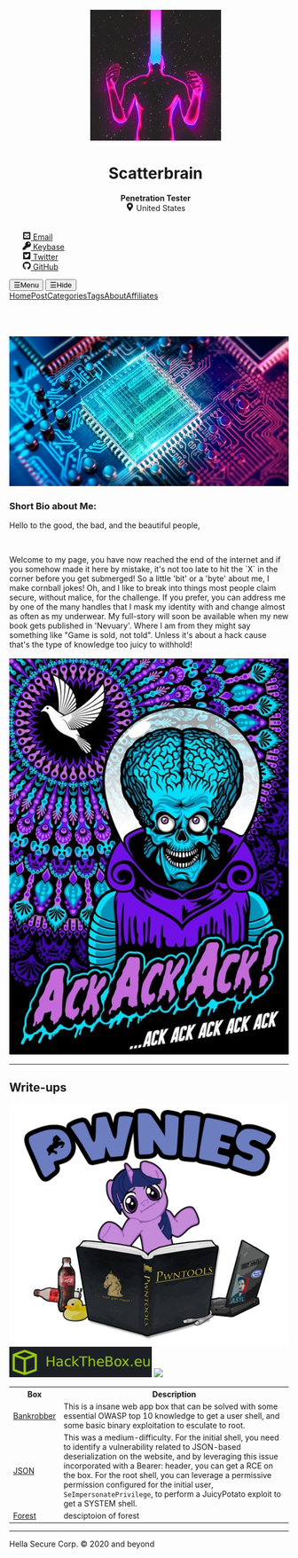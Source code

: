 <script>
function openNav() {
  document.getElementById("mySidebar").style.width = "250px";
  document.getElementById("aButton").style.visibility="hidden";
  document.getElementById("cButton").style.visibility="visible";
}
function closeNav() {
  document.getElementById("mySidebar").style.width = "0";
  document.getElementById("aButton").style.visibility="visible";
  document.getElementById("cButton").style.visibility="hidden";
}
</script>
<link href="https://fonts.googleapis.com/icon?family=Material+Icons" rel="stylesheet">
<div id="mySidebar" class="sidebar">
<ul class="author__urls social-icons">
    <center><img src="img/avatar.png" class="avatar">
    <h1>Scatterbrain</h1>
    <b>Penetration Tester</b><br>
          <svg width="15px" height="15px" class="svg-inline--fa fa-map-marker-alt fa-w-12 fa-fw" aria-hidden="true" focusable="false" data-prefix="fas" data-icon="map-marker-alt" role="img" xmlns="http://www.w3.org/2000/svg" viewBox="0 0 384 512" data-fa-i2svg=""><path fill="currentColor" d="M172.268 501.67C26.97 291.031 0 269.413 0 192 0 85.961 85.961 0 192 0s192 85.961 192 192c0 77.413-26.97 99.031-172.268 309.67-9.535 13.774-29.93 13.773-39.464 0zM192 272c44.183 0 80-35.817 80-80s-35.817-80-80-80-80 35.817-80 80 35.817 80 80 80z"></path></svg><!-- <i class="fas fa-fw fa-map-marker-alt" aria-hidden="true"></i> --> <span itemprop="name">United States</span></center>
 <br><br>
          <a href="mailto:mail@null.com">
            <meta itemprop="email" content="scatter@protonmail.io">
            <svg width="15px" height="15px" class="svg-inline--fa fa-envelope-square fa-w-14 fa-fw" aria-hidden="true" focusable="false" data-prefix="fas" data-icon="envelope-square" role="img" xmlns="http://www.w3.org/2000/svg" viewBox="0 0 448 512" data-fa-i2svg=""><path fill="currentColor" d="M400 32H48C21.49 32 0 53.49 0 80v352c0 26.51 21.49 48 48 48h352c26.51 0 48-21.49 48-48V80c0-26.51-21.49-48-48-48zM178.117 262.104C87.429 196.287 88.353 196.121 64 177.167V152c0-13.255 10.745-24 24-24h272c13.255 0 24 10.745 24 24v25.167c-24.371 18.969-23.434 19.124-114.117 84.938-10.5 7.655-31.392 26.12-45.883 25.894-14.503.218-35.367-18.227-45.883-25.895zM384 217.775V360c0 13.255-10.745 24-24 24H88c-13.255 0-24-10.745-24-24V217.775c13.958 10.794 33.329 25.236 95.303 70.214 14.162 10.341 37.975 32.145 64.694 32.01 26.887.134 51.037-22.041 64.72-32.025 61.958-44.965 81.325-59.406 95.283-70.199z"></path></svg><!-- <i class="fas fa-fw fa-envelope-square" aria-hidden="true"></i> --> Email </a>
<br>
          <a href="https://keybase.io/scatterbrain" itemprop="sameAs" rel="nofollow noopener noreferrer">
            <svg width="15px" height="15px" class="svg-inline--fa fa-key fa-w-16 fa-fw" aria-hidden="true" focusable="false" data-prefix="fas" data-icon="key" role="img" xmlns="http://www.w3.org/2000/svg" viewBox="0 0 512 512" data-fa-i2svg=""><path fill="currentColor" d="M512 176.001C512 273.203 433.202 352 336 352c-11.22 0-22.19-1.062-32.827-3.069l-24.012 27.014A23.999 23.999 0 0 1 261.223 384H224v40c0 13.255-10.745 24-24 24h-40v40c0 13.255-10.745 24-24 24H24c-13.255 0-24-10.745-24-24v-78.059c0-6.365 2.529-12.47 7.029-16.971l161.802-161.802C163.108 213.814 160 195.271 160 176 160 78.798 238.797.001 335.999 0 433.488-.001 512 78.511 512 176.001zM336 128c0 26.51 21.49 48 48 48s48-21.49 48-48-21.49-48-48-48-48 21.49-48 48z"></path></svg><!-- <i class="fas fa-fw fa-key" aria-hidden="true"></i> --> Keybase
          </a>
  <br>
          <a href="https://twitter.com/scatterbrain" itemprop="sameAs" rel="nofollow noopener noreferrer">
            <svg width="15px" height="15px" class="svg-inline--fa fa-twitter-square fa-w-14 fa-fw" aria-hidden="true" focusable="false" data-prefix="fab" data-icon="twitter-square" role="img" xmlns="http://www.w3.org/2000/svg" viewBox="0 0 448 512" data-fa-i2svg=""><path fill="currentColor" d="M400 32H48C21.5 32 0 53.5 0 80v352c0 26.5 21.5 48 48 48h352c26.5 0 48-21.5 48-48V80c0-26.5-21.5-48-48-48zm-48.9 158.8c.2 2.8.2 5.7.2 8.5 0 86.7-66 186.6-186.6 186.6-37.2 0-71.7-10.8-100.7-29.4 5.3.6 10.4.8 15.8.8 30.7 0 58.9-10.4 81.4-28-28.8-.6-53-19.5-61.3-45.5 10.1 1.5 19.2 1.5 29.6-1.2-30-6.1-52.5-32.5-52.5-64.4v-.8c8.7 4.9 18.9 7.9 29.6 8.3a65.447 65.447 0 0 1-29.2-54.6c0-12.2 3.2-23.4 8.9-33.1 32.3 39.8 80.8 65.8 135.2 68.6-9.3-44.5 24-80.6 64-80.6 18.9 0 35.9 7.9 47.9 20.7 14.8-2.8 29-8.3 41.6-15.8-4.9 15.2-15.2 28-28.8 36.1 13.2-1.4 26-5.1 37.8-10.2-8.9 13.1-20.1 24.7-32.9 34z"></path></svg><!-- <i class="fab fa-fw fa-twitter-square" aria-hidden="true"></i> --> Twitter
          </a>
  <br>
          <a href="https://github.com/scatter-security/" itemprop="sameAs" rel="nofollow noopener noreferrer">
            <svg width="15px" height="15px" class="svg-inline--fa fa-github fa-w-16 fa-fw" aria-hidden="true" focusable="false" data-prefix="fab" data-icon="github" role="img" xmlns="http://www.w3.org/2000/svg" viewBox="0 0 496 512" data-fa-i2svg=""><path fill="currentColor" d="M165.9 397.4c0 2-2.3 3.6-5.2 3.6-3.3.3-5.6-1.3-5.6-3.6 0-2 2.3-3.6 5.2-3.6 3-.3 5.6 1.3 5.6 3.6zm-31.1-4.5c-.7 2 1.3 4.3 4.3 4.9 2.6 1 5.6 0 6.2-2s-1.3-4.3-4.3-5.2c-2.6-.7-5.5.3-6.2 2.3zm44.2-1.7c-2.9.7-4.9 2.6-4.6 4.9.3 2 2.9 3.3 5.9 2.6 2.9-.7 4.9-2.6 4.6-4.6-.3-1.9-3-3.2-5.9-2.9zM244.8 8C106.1 8 0 113.3 0 252c0 110.9 69.8 205.8 169.5 239.2 12.8 2.3 17.3-5.6 17.3-12.1 0-6.2-.3-40.4-.3-61.4 0 0-70 15-84.7-29.8 0 0-11.4-29.1-27.8-36.6 0 0-22.9-15.7 1.6-15.4 0 0 24.9 2 38.6 25.8 21.9 38.6 58.6 27.5 72.9 20.9 2.3-16 8.8-27.1 16-33.7-55.9-6.2-112.3-14.3-112.3-110.5 0-27.5 7.6-41.3 23.6-58.9-2.6-6.5-11.1-33.3 2.6-67.9 20.9-6.5 69 27 69 27 20-5.6 41.5-8.5 62.8-8.5s42.8 2.9 62.8 8.5c0 0 48.1-33.6 69-27 13.7 34.7 5.2 61.4 2.6 67.9 16 17.7 25.8 31.5 25.8 58.9 0 96.5-58.9 104.2-114.8 110.5 9.2 7.9 17 22.9 17 46.4 0 33.7-.3 75.4-.3 83.6 0 6.5 4.6 14.4 17.3 12.1C428.2 457.8 496 362.9 496 252 496 113.3 383.5 8 244.8 8zM97.2 352.9c-1.3 1-1 3.3.7 5.2 1.6 1.6 3.9 2.3 5.2 1 1.3-1 1-3.3-.7-5.2-1.6-1.6-3.9-2.3-5.2-1zm-10.8-8.1c-.7 1.3.3 2.9 2.3 3.9 1.6 1 3.6.7 4.3-.7.7-1.3-.3-2.9-2.3-3.9-2-.6-3.6-.3-4.3.7zm32.4 35.6c-1.6 1.3-1 4.3 1.3 6.2 2.3 2.3 5.2 2.6 6.5 1 1.3-1.3.7-4.3-1.3-6.2-2.2-2.3-5.2-2.6-6.5-1zm-11.4-14.7c-1.6 1-1.6 3.6 0 5.9 1.6 2.3 4.3 3.3 5.6 2.3 1.6-1.3 1.6-3.9 0-6.2-1.4-2.3-4-3.3-5.6-2z"></path></svg><!-- <i class="fab fa-fw fa-github" aria-hidden="true"></i> --> GitHub
          </a>
    </ul>
</div>
<div class="buttons">
<button class="showButton" id="aButton" onclick="openNav();">☰Menu</button>
<button class="closeButton" id="cButton" onclick="closeNav();">☰Hide</button>
</div>
<div class="content">
<a href="index.html">Home</a><a href="#">Post</a><a href="#">Categories</a><a href="#">Tags</a><a href="#">About</a><a href="#">Affiliates</a>

<br><br><br><img class="img1" src="img/quantum.jpg"/><br>
<h3> Short Bio about Me:</h3>
<p>Hello to the good, the bad, and the beautiful people,</p><br>
<p>Welcome to my page, you have now reached the end of the internet and if you somehow made it here by mistake, it's not too late to hit the `X` in the corner before you get submerged! So a little 'bit' or a 'byte' about me, I make cornball jokes! Oh, and I like to break into things most people claim secure, without malice, for the challenge. If you prefer, you can address me by one of the many handles that I mask my identity with and change almost as often as my underwear. My full-story will soon be available when my new book gets published in 'Nevuary'. Where I am from they might say something like "Game is sold, not told". Unless it's about a hack cause that's the type of knowledge too juicy to withhold!<br><br><img class="img1" src="img/mars.jpg"/></p>

<hr>
<h2> Write-ups</h2>
<img class="img3" src="img/pwniesLogo.png"/><br>
<a href="https://hackthebox.eu/">
  <img class="imgHTB" src="img/htblogo.png"/></a>
  
<a href="https://www.hackthebox.eu/home/users/profile/114437">
  <img class="imgHTB" src="https://www.hackthebox.eu/badge/image/114437"/></a><br>
<table>
  <tr>
    <th>Box</th> 
    <th>Description</th>
  </tr>
  <tr>
    <td><a href="bankrobber.html">Bankrobber</a></td>
    <td>This is a insane web app box that can be solved with some essential OWASP top 10 knowledge to get a user shell, and some basic binary exploitation to esculate to root.</td>
  </tr>
  <tr>
    <td><a href="json.html">JSON</a></td>
    <td>This was a medium-difficulty. For the initial shell, you need to identify a vulnerability related to JSON-based deserialization on the website, and by leveraging this issue incorporated with a Bearer: header, you can get a RCE on the box. For the root shell, you can leverage a permissive permission configured for the initial user, <code>SeImpersonatePrivilege</code>, to perform a JuicyPotato exploit to get a SYSTEM shell.</td>
  </tr>
  <tr>
    <td><a href="forest.html">Forest</a></td>
    <td>desciptoion of forest</td>
  </tr>
</table>


<hr>
<p>Hella Secure Corp. © 2020 and beyond</p>
</div>
